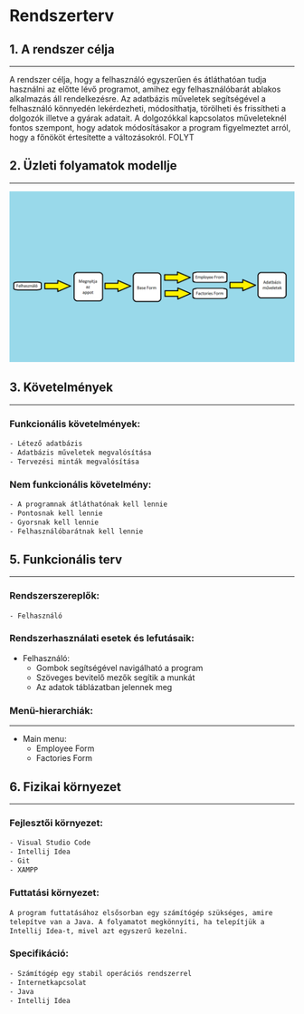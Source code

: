 # Rendszerterv

## 1. A rendszer célja
---

A rendszer célja, hogy a felhasználó egyszerűen és átláthatóan tudja használni az előtte lévő programot, amihez egy
felhasználóbarát ablakos alkalmazás áll rendelkezésre. Az adatbázis műveletek segítségével a felhasználó könnyedén
lekérdezheti, módosíthatja, törölheti és frissítheti a dolgozók illetve a gyárak adatait. A dolgozókkal kapcsolatos
műveleteknél fontos szempont, hogy adatok módosításakor a program figyelmeztet arról, hogy a főnököt értesítette a
változásokról. 
FOLYT

## 2. Üzleti folyamatok modellje
---
![Image](https://github.com/tcwzgo/ProgTech_Project/blob/main/pictures/uzletifolyamatok.png)

## 3. Követelmények
---
### Funkcionális követelmények:
    - Létező adatbázis
    - Adatbázis műveletek megvalósítása
    - Tervezési minták megvalósítása

### Nem funkcionális követelmény:
    - A programnak átláthatónak kell lennie
    - Pontosnak kell lennie
    - Gyorsnak kell lennie
    - Felhasználóbarátnak kell lennie

## 5. Funkcionális terv
---
### Rendszerszereplők:
    - Felhasználó

### Rendszerhasználati esetek és lefutásaik:

* Felhasználó:
    - Gombok segítségével navigálható a program
    - Szöveges bevitelő mezők segítik a munkát
    - Az adatok táblázatban jelennek meg

### Menü-hierarchiák:
---

* Main menu:
    - Employee Form
    - Factories Form

## 6. Fizikai környezet
---
### Fejlesztői környezet:
    - Visual Studio Code
    - Intellij Idea
    - Git
    - XAMPP

### Futtatási környezet:
    A program futtatásához elsősorban egy számítógép szükséges, amire telepítve van a Java. A folyamatot megkönnyíti, ha telepítjük a Intellij Idea-t, mivel azt egyszerű kezelni.

### Specifikáció:
    - Számítógép egy stabil operációs rendszerrel
    - Internetkapcsolat
    - Java
    - Intellij Idea